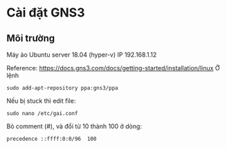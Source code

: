 # Cài đặt GNS3 
## Môi trường
Máy ảo Ubuntu server 18.04 (hyper-v)
IP 192.168.1.12

Reference: https://docs.gns3.com/docs/getting-started/installation/linux
Ở lệnh 
```
sudo add-apt-repository ppa:gns3/ppa
```
Nếu bị stuck thì edit file: 
```
sudo nano /etc/gai.conf
```
Bỏ comment (#), và đổi từ 10 thành 100 ở dòng:
```
precedence ::ffff:0:0/96  100
```
